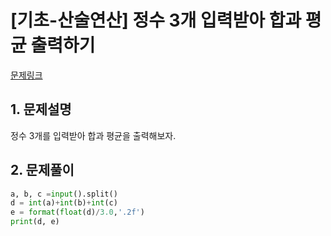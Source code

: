 # [기초-산술연산] 정수 3개 입력받아 합과 평균 출력하기

[문제링크](https://codeup.kr/problem.php?id=6045)



## 1. 문제설명

정수 3개를 입력받아 합과 평균을 출력해보자.




## 2. 문제풀이

```python
a, b, c =input().split()
d = int(a)+int(b)+int(c)
e = format(float(d)/3.0,'.2f')
print(d, e)
```


